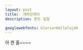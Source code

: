 ```yaml
---
layout: post
title:  개피곤하다
description: 폰트 실험

googlewebfonts: Gloria+Hallelujah
---
```


아 캔 홀~~~~